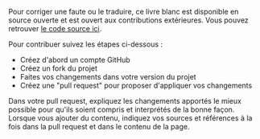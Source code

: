 Pour corriger une faute ou le traduire, ce livre blanc est disponible en source ouverte et est ouvert aux contributions extérieures. Vous pouvez retrouver [le code source ici][1].

Pour contribuer suivez les étapes ci-dessous :

-   Créez d'abord un compte GitHub
-   Créez un fork du projet
-   Faites vos changements dans votre version du projet
-   Créez une "pull request" pour proposer d'appliquer vos changements

Dans votre pull request, expliquez les changements apportés le mieux possible pour qu'ils soient compris et interprétés de la bonne façon. Lorsque vous ajouter du contenu, indiquez vos sources et références à la fois dans la pull request et dans le contenu de la page.

[1]: https://github.com/sundowndev/livre-blanc-video
